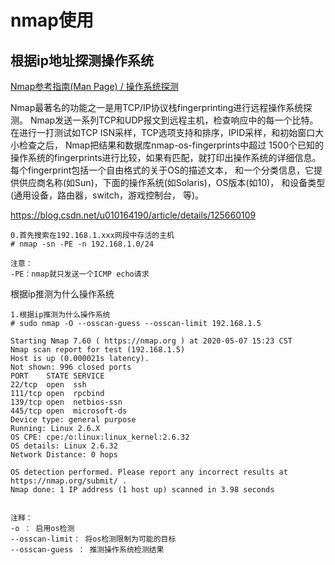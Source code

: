 # nmap使用

## 根据ip地址探测操作系统

[Nmap参考指南(Man Page) / 操作系统探测](https://nmap.org/man/zh/man-os-detection.html)

Nmap最著名的功能之一是用TCP/IP协议栈fingerprinting进行远程操作系统探测。 Nmap发送一系列TCP和UDP报文到远程主机，检查响应中的每一个比特。 在进行一打测试如TCP ISN采样，TCP选项支持和排序，IPID采样，和初始窗口大小检查之后， Nmap把结果和数据库nmap-os-fingerprints中超过 1500个已知的操作系统的fingerprints进行比较，如果有匹配，就打印出操作系统的详细信息。 每个fingerprint包括一个自由格式的关于OS的描述文本， 和一个分类信息，它提供供应商名称(如Sun)，下面的操作系统(如Solaris)，OS版本(如10)， 和设备类型(通用设备，路由器，switch，游戏控制台， 等)。

https://blog.csdn.net/u010164190/article/details/125660109

```
0.首先搜索在192.168.1.xxx网段中存活的主机
# nmap -sn -PE -n 192.168.1.0/24
 
注意：
-PE：nmap就只发送一个ICMP echo请求
```

根据ip推测为什么操作系统
```
1.根据ip推测为什么操作系统
# sudo nmap -O --osscan-guess --osscan-limit 192.168.1.5
 
Starting Nmap 7.60 ( https://nmap.org ) at 2020-05-07 15:23 CST
Nmap scan report for test (192.168.1.5)
Host is up (0.000021s latency).
Not shown: 996 closed ports
PORT    STATE SERVICE
22/tcp  open  ssh
111/tcp open  rpcbind
139/tcp open  netbios-ssn
445/tcp open  microsoft-ds
Device type: general purpose
Running: Linux 2.6.X
OS CPE: cpe:/o:linux:linux_kernel:2.6.32
OS details: Linux 2.6.32
Network Distance: 0 hops
 
OS detection performed. Please report any incorrect results at https://nmap.org/submit/ .
Nmap done: 1 IP address (1 host up) scanned in 3.98 seconds
 
 
注释：
-o ： 启用os检测
--osscan-limit： 将os检测限制为可能的目标
--osscan-guess ： 推测操作系统检测结果
```
